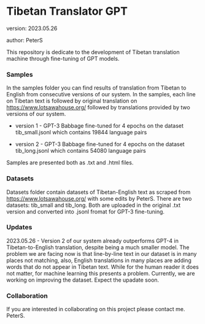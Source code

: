 # Tibetan Translator GPT

version: 2023.05.26

author: PeterS

This repository is dedicate to the development of Tibetan translation machine through fine-tuning of GPT models.

### Samples

In the samples folder you can find results of translation from Tibetan to English from consecutive versions of our system.
In the samples, each line on Tibetan text is followed by original translation on https://www.lotsawahouse.org/ followed by translations provided by two versions of our system.

* version 1 - GPT-3 Babbage fine-tuned for 4 epochs on the dataset tib_small.jsonl which contains 19844 language pairs

* version 2 - GPT-3 Babbage fine-tuned for 4 epochs on the dataset tib_long.jsonl which contains 54080 language pairs

Samples are presented both as .txt and .html files.

### Datasets

Datasets folder contain datasets of Tibetan-English text as scraped from https://www.lotsawahouse.org/ with some edits by PeterS. There are two datasets: tib_small and tib_long.
Both are uploaded in the original .txt version and converted into .jsonl fromat for GPT-3 fine-tuning.

### Updates

2023.05.26  -  Version 2 of our system already outperforms GPT-4 in Tibetan-to-English translation, despite being a much smaller model. The problem we are facing now is that line-by-line text in our dataset is in many places not matching, also, English translations in many places are adding words that do not appear in Tibetan text. While for the human reader it does not matter, for machine learning this presents a problem. Currently, we are working on improving the dataset. Expect the upadate soon.

### Collaboration

If you are interested in  collaborating on this project please contact me. PeterS.
